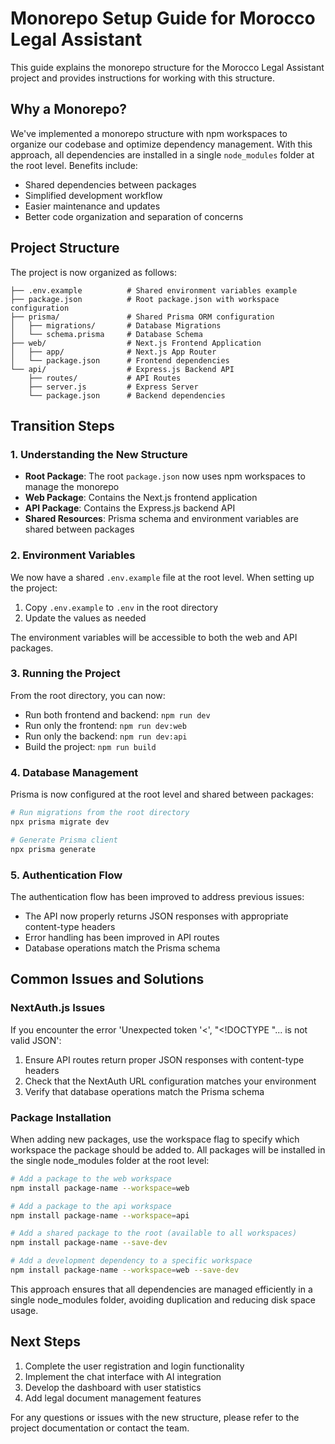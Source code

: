 # Monorepo Setup Guide for Morocco Legal Assistant

This guide explains the monorepo structure for the Morocco Legal Assistant project and provides instructions for working with this structure.

## Why a Monorepo?

We've implemented a monorepo structure with npm workspaces to organize our codebase and optimize dependency management. With this approach, all dependencies are installed in a single `node_modules` folder at the root level. Benefits include:

- Shared dependencies between packages
- Simplified development workflow
- Easier maintenance and updates
- Better code organization and separation of concerns

## Project Structure

The project is now organized as follows:

```
├── .env.example          # Shared environment variables example
├── package.json          # Root package.json with workspace configuration
├── prisma/               # Shared Prisma ORM configuration
│   ├── migrations/       # Database Migrations
│   └── schema.prisma     # Database Schema
├── web/                  # Next.js Frontend Application
│   ├── app/              # Next.js App Router
│   └── package.json      # Frontend dependencies
└── api/                  # Express.js Backend API
    ├── routes/           # API Routes
    ├── server.js         # Express Server
    └── package.json      # Backend dependencies
```

## Transition Steps

### 1. Understanding the New Structure

- **Root Package**: The root `package.json` now uses npm workspaces to manage the monorepo
- **Web Package**: Contains the Next.js frontend application
- **API Package**: Contains the Express.js backend API
- **Shared Resources**: Prisma schema and environment variables are shared between packages

### 2. Environment Variables

We now have a shared `.env.example` file at the root level. When setting up the project:

1. Copy `.env.example` to `.env` in the root directory
2. Update the values as needed

The environment variables will be accessible to both the web and API packages.

### 3. Running the Project

From the root directory, you can now:

- Run both frontend and backend: `npm run dev`
- Run only the frontend: `npm run dev:web`
- Run only the backend: `npm run dev:api`
- Build the project: `npm run build`

### 4. Database Management

Prisma is now configured at the root level and shared between packages:

```bash
# Run migrations from the root directory
npx prisma migrate dev

# Generate Prisma client
npx prisma generate
```

### 5. Authentication Flow

The authentication flow has been improved to address previous issues:

- The API now properly returns JSON responses with appropriate content-type headers
- Error handling has been improved in API routes
- Database operations match the Prisma schema

## Common Issues and Solutions

### NextAuth.js Issues

If you encounter the error 'Unexpected token '<', "<!DOCTYPE "... is not valid JSON':

1. Ensure API routes return proper JSON responses with content-type headers
2. Check that the NextAuth URL configuration matches your environment
3. Verify that database operations match the Prisma schema

### Package Installation

When adding new packages, use the workspace flag to specify which workspace the package should be added to. All packages will be installed in the single node_modules folder at the root level:

```bash
# Add a package to the web workspace
npm install package-name --workspace=web

# Add a package to the api workspace
npm install package-name --workspace=api

# Add a shared package to the root (available to all workspaces)
npm install package-name --save-dev

# Add a development dependency to a specific workspace
npm install package-name --workspace=web --save-dev
```

This approach ensures that all dependencies are managed efficiently in a single node_modules folder, avoiding duplication and reducing disk space usage.

## Next Steps

1. Complete the user registration and login functionality
2. Implement the chat interface with AI integration
3. Develop the dashboard with user statistics
4. Add legal document management features

For any questions or issues with the new structure, please refer to the project documentation or contact the team.
